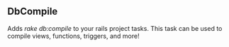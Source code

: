 DbCompile
---------

Adds *rake db:compile* to your rails project tasks.  This task can be used to
compile views, functions, triggers, and more!
